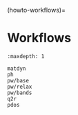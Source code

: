 (howto-workflows)=

# Workflows

```{toctree}
:maxdepth: 1

matdyn
ph
pw/base
pw/relax
pw/bands
q2r
pdos
```
